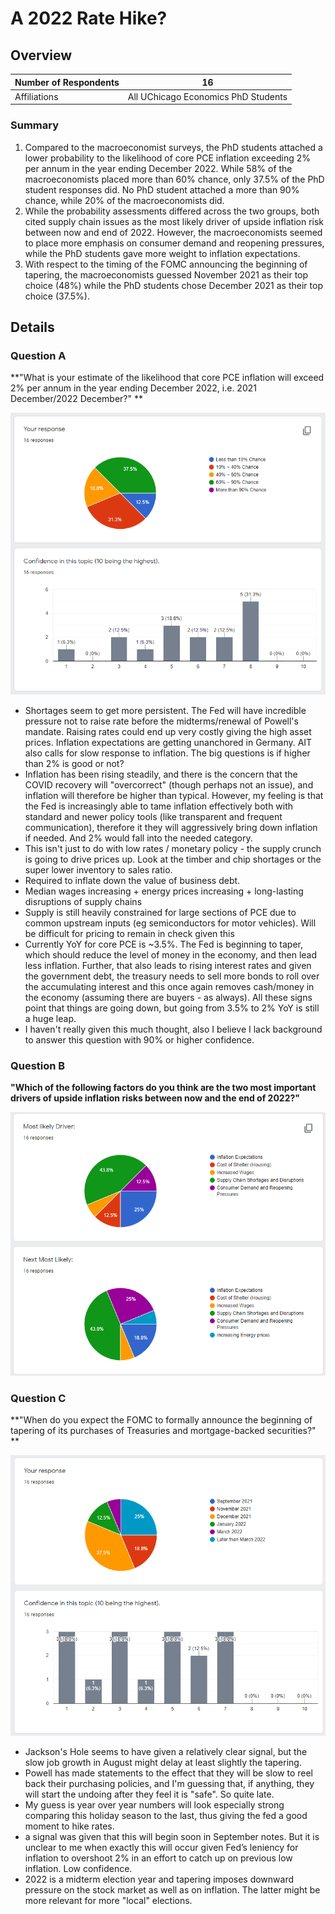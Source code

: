 # A 2022 Rate Hike?

## Overview

| Number of Respondents | 16                                  |
|-----------------------|-------------------------------------|
| Affiliations          | All UChicago Economics PhD Students |

### Summary
1. Compared to the macroeconomist surveys, the PhD students attached a lower probability to the likelihood of core PCE inflation exceeding 2% per annum in the year ending December 2022. While 58% of the macroeconomists placed more than 60% chance, only 37.5% of the PhD student responses did. No PhD student attached a more than 90% chance, while 20% of the macroeconomists did.
2. While the probability assessments differed across the two groups, both cited supply chain issues as the most likely driver of upside inflation risk between now and end of 2022. However, the macroeconomists seemed to place more emphasis on consumer demand and reopening pressures, while the PhD students gave more weight to inflation expectations.
3. With respect to the timing of the FOMC announcing the beginning of tapering, the macroeconomists guessed November 2021 as their top choice (48%) while the PhD students chose December 2021 as their top choice (37.5%). 

## Details
### Question A
**"What is your estimate of the likelihood that core PCE inflation will exceed 2% per annum in the year ending December 2022, i.e. 2021 December/2022 December?"
**

![Results for Question A](/assets/img/01.png)

- Shortages seem to get more persistent. The Fed will have incredible pressure not to raise rate before the midterms/renewal of Powell's mandate. Raising rates could end up very costly giving the high asset prices. Inflation expectations are getting unanchored in Germany. AIT also calls for slow response to inflation. The big questions is if higher than 2% is good or not?
- Inflation has been rising steadily, and there is the concern that the COVID recovery will "overcorrect" (though perhaps not an issue), and inflation will therefore be higher than typical. However, my feeling is that the Fed is increasingly able to tame inflation effectively both with standard and newer policy tools (like transparent and frequent communication), therefore it they will aggressively bring down inflation if needed. And 2% would fall into the needed category.
- This isn't just to do with low rates / monetary policy - the supply crunch is going to drive prices up. Look at the timber and chip shortages or the super lower inventory to sales ratio.
- Required to inflate down the value of business debt.
- Median wages increasing + energy prices increasing + long-lasting disruptions of supply chains
- Supply is still heavily constrained for large sections of PCE due to common upstream inputs (eg semiconductors for motor vehicles). Will be difficult for pricing to remain in check given this
- Currently YoY for core PCE is ~3.5%. The Fed is beginning to taper, which should reduce the level of money in the economy, and then lead less inflation. Further, that also leads to rising interest rates and given the government debt, the treasury needs to sell more bonds to roll over the accumulating interest and this once again removes cash/money in the economy
(assuming there are buyers - as always). All these signs point that things are going down, but going from 3.5% to 2% YoY is still a huge leap.
- I haven't really given this much thought, also I believe I lack background to answer this question with 90% or higher confidence.

### Question B
**"Which of the following factors do you think are the two most important drivers of upside inflation risks between now and the end of 2022?"**

![Results for Question B](/assets/img/02.png)

### Question C
**"When do you expect the FOMC to formally announce the beginning of tapering of its purchases of Treasuries and mortgage-backed securities?"
**

![Results for Question C](/assets/img/03.png)

- Jackson's Hole seems to have given a relatively clear signal, but the slow job growth in August might delay at least slightly the tapering.
- Powell has made statements to the effect that they will be slow to reel back their purchasing policies, and I'm guessing that, if anything, they will start the undoing after they feel it is "safe". So quite late.
- My guess is year over year numbers will look especially strong comparing this holiday season to the last, thus giving the fed a good moment to hike rates.
- a signal was given that this will begin soon in September notes. But it is unclear to me when exactly this will occur given Fed’s leniency for inflation to overshoot 2% in an effort to catch up on previous low inflation. Low confidence.
- 2022 is a midterm election year and tapering imposes downward pressure on the stock market as well as on inflation. The latter might be more relevant for more "local" elections.
